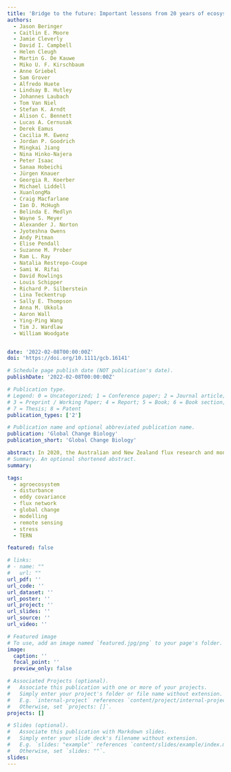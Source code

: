 ```yaml
---
title: 'Bridge to the future: Important lessons from 20 years of ecosystem observations made by the OzFlux network'
authors:
  - Jason Beringer
  - Caitlin E. Moore
  - Jamie Cleverly
  - David I. Campbell
  - Helen Cleugh
  - Martin G. De Kauwe
  - Miko U. F. Kirschbaum
  - Anne Griebel
  - Sam Grover
  - Alfredo Huete
  - Lindsay B. Hutley
  - Johannes Laubach
  - Tom Van Niel
  - Stefan K. Arndt
  - Alison C. Bennett
  - Lucas A. Cernusak
  - Derek Eamus
  - Cacilia M. Ewenz
  - Jordan P. Goodrich
  - Mingkai Jiang
  - Nina Hinko-Najera
  - Peter Isaac
  - Sanaa Hobeichi
  - Jürgen Knauer
  - Georgia R. Koerber
  - Michael Liddell
  - XuanlongMa
  - Craig Macfarlane
  - Ian D. McHugh
  - Belinda E. Medlyn
  - Wayne S. Meyer
  - Alexander J. Norton
  - Jyoteshna Owens
  - Andy Pitman
  - Elise Pendall
  - Suzanne M. Prober
  - Ram L. Ray
  - Natalia Restrepo-Coupe
  - Sami W. Rifai
  - David Rowlings
  - Louis Schipper
  - Richard P. Silberstein
  - Lina Teckentrup
  - Sally E. Thompson
  - Anna M. Ukkola
  - Aaron Wall
  - Ying-Ping Wang
  - Tim J. Wardlaw
  - William Woodgate


date: '2022-02-08T00:00:00Z'
doi: 'https://doi.org/10.1111/gcb.16141'

# Schedule page publish date (NOT publication's date).
publishDate: '2022-02-08T00:00:00Z'

# Publication type.
# Legend: 0 = Uncategorized; 1 = Conference paper; 2 = Journal article;
# 3 = Preprint / Working Paper; 4 = Report; 5 = Book; 6 = Book section;
# 7 = Thesis; 8 = Patent
publication_types: ['2']

# Publication name and optional abbreviated publication name.
publication: 'Global Change Biology'
publication_short: 'Global Change Biology'

abstract: In 2020, the Australian and New Zealand flux research and monitoring network, OzFlux, celebrated its 20th anniversary by reflecting on the lessons learned through two decades of ecosystem studies on global change biology. OzFlux is a network not only for ecosystem researchers, but also for those ‘next users’ of the knowledge, information and data that such networks provide. Here, we focus on eight lessons across topics of climate change and variability, disturbance and resilience, drought and heat stress and synergies with remote sensing and modelling. In distilling the key lessons learned, we also identify where further research is needed to fill knowledge gaps and improve the utility and relevance of the outputs from OzFlux. Extreme climate variability across Australia and New Zealand (droughts and flooding rains) provides a natural laboratory for a global understanding of ecosystems in this time of accelerating climate change. As evidence of worsening global fire risk emerges, the natural ability of these ecosystems to recover from disturbances, such as fire and cyclones, provides lessons on adaptation and resilience to disturbance. Drought and heatwaves are common occurrences across large parts of the region and can tip an ecosystem's carbon budget from a net CO2 sink to a net CO2 source. Despite such responses to stress, ecosystems at OzFlux sites show their resilience to climate variability by rapidly pivoting back to a strong carbon sink upon the return of favourable conditions. Located in under-represented areas, OzFlux data have the potential for reducing uncertainties in global remote sensing products, and these data provide several opportunities to develop new theories and improve our ecosystem models. The accumulated impacts of these lessons over the last 20 years highlights the value of long-term flux observations for natural and managed systems. A future vision for OzFlux includes ongoing and newly developed synergies with ecophysiologists, ecologists, geologists, remote sensors and modellers.
# Summary. An optional shortened abstract.
summary: 

tags:
  - agroecosystem
  - disturbance
  - eddy covariance
  - flux network
  - global change
  - modelling
  - remote sensing
  - stress
  - TERN

featured: false

# links:
# - name: ""
#   url: ""
url_pdf: ''
url_code: ''
url_dataset: ''
url_poster: ''
url_project: ''
url_slides: ''
url_source: ''
url_video: ''

# Featured image
# To use, add an image named `featured.jpg/png` to your page's folder.
image:
  caption: ''
  focal_point: ''
  preview_only: false

# Associated Projects (optional).
#   Associate this publication with one or more of your projects.
#   Simply enter your project's folder or file name without extension.
#   E.g. `internal-project` references `content/project/internal-project/index.md`.
#   Otherwise, set `projects: []`.
projects: []

# Slides (optional).
#   Associate this publication with Markdown slides.
#   Simply enter your slide deck's filename without extension.
#   E.g. `slides: "example"` references `content/slides/example/index.md`.
#   Otherwise, set `slides: ""`.
slides:
---
```


